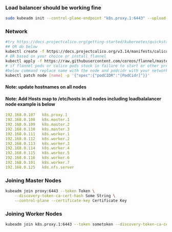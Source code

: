 ### Load balancer should be working fine
```bash
sudo kubeadm init --control-plane-endpoint "k8s.proxy.1:6443" --upload-certs --pod-network-cidr=192.168.0.0/24 --> on the first master.node
```

### Network 
```bash
#try https://docs.projectcalico.org/getting-started/kubernetes/quickstart
## OR do below
kubectl create -f https://docs.projectcalico.org/v3.14/manifests/calico.yaml
# OR based on your choice or install flannel
kubectl apply -f https://raw.githubusercontent.com/coreos/flannel/master/Documentation/kube-flannel.yaml
# if flannel pods or calico pods stuck in failure to start or other pre run status execute 
#below command replace name with the node and podcidr with your network 
kubectl patch node [name] -p '{"spec":{"podCIDR":"[PodCidr]"}}'
```
#### Note: update hostnames on all nodes
#### Note: Add Hosts map to /etc/hosts in all nodes including loadbalalancer node example is below
```yaml
192.168.0.107   k8s.proxy.1
192.168.0.108   k8s.master.1
192.168.0.109   k8s.master.2 
192.168.0.110   k8s.master.3 
192.168.0.111   k8s.worker.1
192.168.0.112   k8s.worker.2
192.168.0.113   k8s.worker.3 
192.168.0.114   k8s.worker.4
192.168.0.115   k8s.worker.5
192.168.0.116   k8s.worker.6
192.168.0.101   k8s.worker.7
192.168.0.125   k8s.nfs.server

```
### Joining Master Nodes
```bash
kubeadm join proxy:6443 --token Token \
    --discovery-token-ca-cert-hash Some String \
    --control-plane --certificate-key Certificate Key
```

### Joining Worker Nodes

```bash
kubeadm join k8s.proxy.1:6443 --token sometoken --discovery-token-ca-cert-hash sha256:somehash
```
